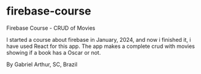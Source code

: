 # firebase-course
Firebase Course - CRUD of Movies

I started a course about firebase in January, 2024, and now i finished it, i have used React for this app. The app makes a complete crud with movies showing if a book has a Oscar or not.

By Gabriel Arthur, SC, Brazil
